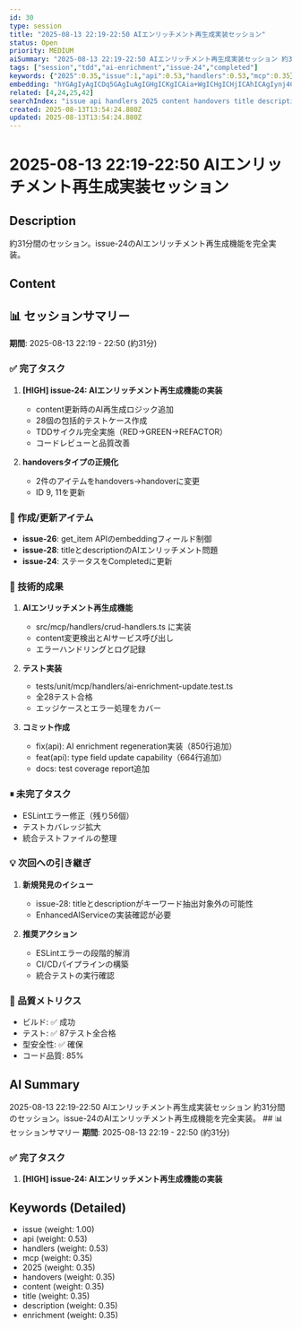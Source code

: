 ```yaml
---
id: 30
type: session
title: "2025-08-13 22:19-22:50 AIエンリッチメント再生成実装セッション"
status: Open
priority: MEDIUM
aiSummary: "2025-08-13 22:19-22:50 AIエンリッチメント再生成実装セッション 約31分間のセッション。issue-24のAIエンリッチメント再生成機能を完全実装。 ## 📊 セッションサマリー\n**期間**: 2025-08-13 22:19 - 22:50 (約31分)\n\n### ✅ 完了タスク\n1. **[HIGH] issue-24: AIエンリッチメント再生成機能の実装**\n "
tags: ["session","tdd","ai-enrichment","issue-24","completed"]
keywords: {"2025":0.35,"issue":1,"api":0.53,"handlers":0.53,"mcp":0.35}
embedding: "hYGAgIyAgICDq5GAgIuAgIGHgICKgICAia+WgICHgICHjICAhICAgIynj4CAjICAjIuAgICAgICKm4mAgIyAgIyGgICBgICAhJaJgICGgICGgICAh4CAgImxkICAgYCAgYCAgIyAgICCm5aAgICAgICFgICLgICAgKCXgICFgIA="
related: [4,24,25,42]
searchIndex: "issue api handlers 2025 content handovers title description mcp enrichment"
created: 2025-08-13T13:54:24.880Z
updated: 2025-08-13T13:54:24.880Z
---
```


# 2025-08-13 22:19-22:50 AIエンリッチメント再生成実装セッション

## Description

約31分間のセッション。issue-24のAIエンリッチメント再生成機能を完全実装。

## Content

## 📊 セッションサマリー
**期間**: 2025-08-13 22:19 - 22:50 (約31分)

### ✅ 完了タスク
1. **[HIGH] issue-24: AIエンリッチメント再生成機能の実装**
   - content更新時のAI再生成ロジック追加
   - 28個の包括的テストケース作成
   - TDDサイクル完全実施（RED→GREEN→REFACTOR）
   - コードレビューと品質改善

2. **handoversタイプの正規化**
   - 2件のアイテムをhandovers→handoverに変更
   - ID 9, 11を更新

### 📝 作成/更新アイテム
- **issue-26**: get_item APIのembeddingフィールド制御
- **issue-28**: titleとdescriptionのAIエンリッチメント問題
- **issue-24**: ステータスをCompletedに更新

### 🔧 技術的成果
1. **AIエンリッチメント再生成機能**
   - src/mcp/handlers/crud-handlers.ts に実装
   - content変更検出とAIサービス呼び出し
   - エラーハンドリングとログ記録

2. **テスト実装**
   - tests/unit/mcp/handlers/ai-enrichment-update.test.ts
   - 全28テスト合格
   - エッジケースとエラー処理をカバー

3. **コミット作成**
   - fix(api): AI enrichment regeneration実装（850行追加）
   - feat(api): type field update capability（664行追加）
   - docs: test coverage report追加

### ⏸ 未完了タスク
- ESLintエラー修正（残り56個）
- テストカバレッジ拡大
- 統合テストファイルの整理

### 💡 次回への引き継ぎ
1. **新規発見のイシュー**
   - issue-28: titleとdescriptionがキーワード抽出対象外の可能性
   - EnhancedAIServiceの実装確認が必要

2. **推奨アクション**
   - ESLintエラーの段階的解消
   - CI/CDパイプラインの構築
   - 統合テストの実行確認

### 🎯 品質メトリクス
- ビルド: ✅ 成功
- テスト: ✅ 87テスト全合格
- 型安全性: ✅ 確保
- コード品質: 85%

## AI Summary

2025-08-13 22:19-22:50 AIエンリッチメント再生成実装セッション 約31分間のセッション。issue-24のAIエンリッチメント再生成機能を完全実装。 ## 📊 セッションサマリー
**期間**: 2025-08-13 22:19 - 22:50 (約31分)

### ✅ 完了タスク
1. **[HIGH] issue-24: AIエンリッチメント再生成機能の実装**
 

## Keywords (Detailed)

- issue (weight: 1.00)
- api (weight: 0.53)
- handlers (weight: 0.53)
- mcp (weight: 0.35)
- 2025 (weight: 0.35)
- handovers (weight: 0.35)
- content (weight: 0.35)
- title (weight: 0.35)
- description (weight: 0.35)
- enrichment (weight: 0.35)

